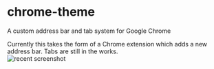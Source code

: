 # chrome-theme
A custom address bar and tab system for Google Chrome<br/>

Currently this takes the form of a Chrome extension which adds a new address bar. Tabs are still in the works.<br/>
![recent screenshot](http://www.spatrickdoyle.com/img/chrometheme.png)<br/>